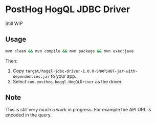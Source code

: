 # PostHog HogQL JDBC Driver

Still WIP

## Usage

```bash
mvn clean && mvn compile && mvn package && mvn exec:java
```

Then:
1. Copy `target/hogql-jdbc-driver-1.0.0-SNAPSHOT-jar-with-dependencies.jar` to your app.
2. Select `com.posthog.hogql.HogQLDriver` as the driver.

## Note

This is still very much a work in progress. For example the API URL is encoded in the query.